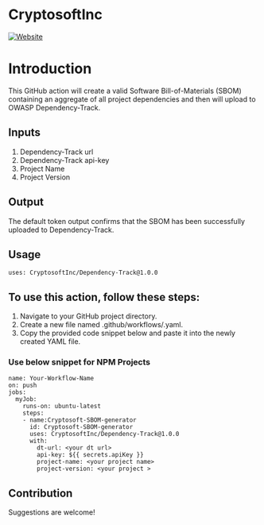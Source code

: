 # CryptosoftInc

[![Website](https://img.shields.io/badge/https://-www.cryptosoft.com-blue.svg)](https://www.cryptosoft.com/)



# Introduction

This GitHub action will create a valid Software Bill-of-Materials (SBOM) containing an aggregate of all project dependencies and then will upload to OWASP Dependency-Track.


## Inputs

1) Dependency-Track url 
2) Dependency-Track api-key
3) Project Name
4) Project Version


## Output
The default token output confirms that the SBOM has been successfully uploaded to Dependency-Track.

## Usage
```
uses: CryptosoftInc/Dependency-Track@1.0.0
```

## To use this action, follow these steps:

1) Navigate to your GitHub project directory.
2) Create a new file named .github/workflows/<file-name>.yaml.
3) Copy the provided code snippet below and paste it into the newly created YAML file.

### Use below snippet for NPM Projects
```
name: Your-Workflow-Name
on: push
jobs:
  myJob:
    runs-on: ubuntu-latest
    steps:
    - name:Cryptosoft-SBOM-generator
      id: Cryptosoft-SBOM-generator
      uses: CryptosoftInc/Dependency-Track@1.0.0
      with:
        dt-url: <your dt url>
        api-key: ${{ secrets.apiKey }}
        project-name: <your project name>
        project-version: <your project >
```
 
## Contribution

Suggestions are welcome!
